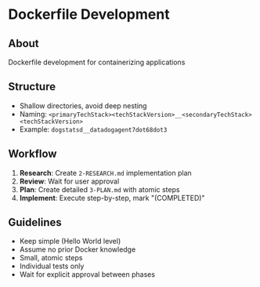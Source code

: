 # Dockerfile Development

## About
Dockerfile development for containerizing applications

## Structure
- Shallow directories, avoid deep nesting
- Naming: `<primaryTechStack><techStackVersion>__<secondaryTechStack><techStackVersion>`
- Example: `dogstatsd__datadogagent7dot68dot3`

## Workflow
1. **Research**: Create `2-RESEARCH.md` implementation plan
2. **Review**: Wait for user approval
3. **Plan**: Create detailed `3-PLAN.md` with atomic steps
4. **Implement**: Execute step-by-step, mark "(COMPLETED)"

## Guidelines
- Keep simple (Hello World level)
- Assume no prior Docker knowledge
- Small, atomic steps
- Individual tests only
- Wait for explicit approval between phases